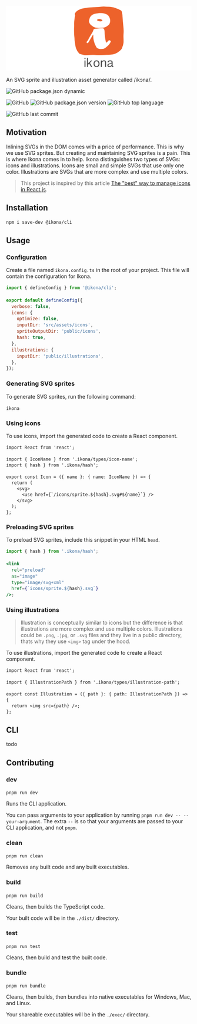 ![ikona](resources/logo.svg)

An SVG sprite and illustration asset generator called /ikɔna/.

![GitHub package.json dynamic](https://img.shields.io/github/package-json/keywords/isBatak/ikona.svg?style=flat-square)

![GitHub](https://img.shields.io/github/license/isBatak/ikona.svg?style=flat-square)
![GitHub package.json version](https://img.shields.io/github/package-json/v/isBatak/ikona.svg?style=flat-square)
![GitHub top language](https://img.shields.io/github/languages/top/isBatak/ikona.svg?style=flat-square)

![GitHub last commit](https://img.shields.io/github/last-commit/isBatak/ikona.svg?style=flat-square)

## Motivation

Inlining SVGs in the DOM comes with a price of performance. This is why we use SVG sprites. But creating and maintaining SVG sprites is a pain. This is where Ikona comes in to help.
Ikona distinguishes two types of SVGs: icons and illustrations. Icons are small and simple SVGs that use only one color. Illustrations are SVGs that are more complex and use multiple colors.

> This project is inspired by this article [The "best" way to manage icons in React.js](https://benadam.me/thoughts/react-svg-sprites/).

## Installation

`npm i save-dev @ikona/cli`

## Usage

### Configuration

Create a file named `ikona.config.ts` in the root of your project. This file will contain the configuration for Ikona.

```js
import { defineConfig } from '@ikona/cli';

export default defineConfig({
  verbose: false,
  icons: {
    optimize: false,
    inputDir: 'src/assets/icons',
    spriteOutputDir: 'public/icons',
    hash: true,
  },
  illustrations: {
    inputDir: 'public/illustrations',
  },
});
```

### Generating SVG sprites

To generate SVG sprites, run the following command:

`ikona`

### Using icons

To use icons, import the generated code to create a React component.

```tsx
import React from 'react';

import { IconName } from '.ikona/types/icon-name';
import { hash } from '.ikona/hash';

export const Icon = ({ name }: { name: IconName }) => {
  return (
    <svg>
      <use href={`/icons/sprite.${hash}.svg#${name}`} />
    </svg>
  );
};
```

### Preloading SVG sprites

To preload SVG sprites, include this snippet in your HTML `head`.

```jsx
import { hash } from '.ikona/hash';

<link
  rel="preload"
  as="image"
  type="image/svg+xml"
  href={`icons/sprite.${hash}.svg`}
/>;
```

### Using illustrations

> Illustration is conceptually similar to icons but the difference is that illustrations are more complex and use multiple colors. Illustrations could be `.png`, `.jpg`, or `.svg` files and they live in a public directory, thats why they use `<img>` tag under the hood.

To use illustrations, import the generated code to create a React component.

```tsx
import React from 'react';

import { IllustrationPath } from '.ikona/types/illustration-path';

export const Illustration = ({ path }: { path: IllustrationPath }) => {
  return <img src={path} />;
};
```

## CLI

todo

## Contributing

### **dev**

`pnpm run dev`

Runs the CLI application.

You can pass arguments to your application by running `pnpm run dev -- --your-argument`. The extra `--` is so that your arguments are passed to your CLI application, and not `pnpm`.

### **clean**

`pnpm run clean`

Removes any built code and any built executables.

### **build**

`pnpm run build`

Cleans, then builds the TypeScript code.

Your built code will be in the `./dist/` directory.

### **test**

`pnpm run test`

Cleans, then build and test the built code.

### **bundle**

`pnpm run bundle`

Cleans, then builds, then bundles into native executables for Windows, Mac, and Linux.

Your shareable executables will be in the `./exec/` directory.
